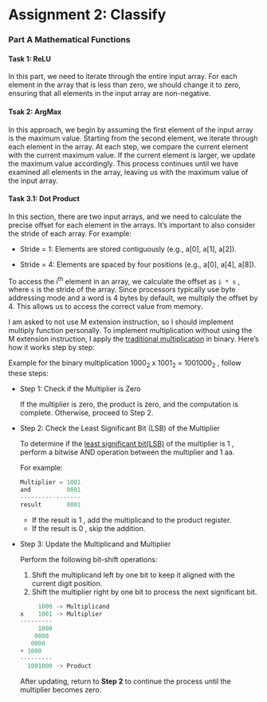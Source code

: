 # Assignment 2: Classify
### Part A Mathematical Functions
#### Task 1: ReLU
In this part, we need to iterate through the entire input array. For each element in the array that is less than zero, we should change it to zero, ensuring that all elements in the input array are non-negative.

#### Tsak 2: ArgMax
In this approach, we begin by assuming the first element of the input array is the maximum value. Starting from the second element, we iterate through each element in the array. At each step, we compare the current element with the current maximum value. If the current element is larger, we update the maximum value accordingly. This process continues until we have examined all elements in the array, leaving us with the maximum value of the input array.

#### Task 3.1: Dot Product
In this section, there are two input arrays, and we need to calculate the precise offset for each element in the arrays. It’s important to also consider the stride of each array. For example:

*	Stride = 1: Elements are stored contiguously (e.g., a[0], a[1], a[2]).
    
*	Stride = 4: Elements are spaced by four positions (e.g., a[0], a[4], a[8]).

To access the i<sup>th</sup> element in an array, we calculate the offset as `i * s` , where `s` is the stride of the array. Since processors typically use byte addressing mode and a word is 4 bytes by default, we multiply the offset by 4. This allows us to access the correct value from memory.

I am asked to not use M extension instruction, so I should implement multiply function personally. To implement multiplication without using the M extension instruction, I apply the [traditional multiplication](https://mathfoundations.weebly.com/traditional-multiplication.html) in binary. Here’s how it works step by step:

Example for the binary multiplication  1000<sub>2</sub> x 1001<sub>2</sub> = 1001000<sub>2</sub> , follow these steps:

* Step 1: Check if the Multiplier is Zero

    If the multiplier is zero, the product is zero, and the computation is complete. Otherwise, proceed to Step 2.

* Step 2: Check the Least Significant Bit (LSB) of the Multiplier

    To determine if the [least significant bit(LSB)](https://en.wikipedia.org/wiki/Bit_numbering#Least_significant_bit) of the multiplier is 1 , perform a bitwise AND operation between the multiplier and 1 aa. 

    For example:
    ```c
    Multiplier = 1001
    and          0001
    -----------------
    result       0001
    ```
    * If the result is 1 , add the multiplicand to the product register.
	* If the result is 0 , skip the addition.


* Step 3: Update the Multiplicand and Multiplier

    Perform the following bit-shift operations:

	1. Shift the multiplicand left by one bit to keep it aligned with the current digit position.
	2. Shift the multiplier right by one bit to process the next significant bit.
	```c
         1000 -> Multiplicand
    x    1001 -> Multiplier
    ---------
         1000
        0000
       0000
    + 1000
    ---------
      1001000 -> Product
    ```

    After updating, return to **Step 2** to continue the process until the multiplier becomes zero.
